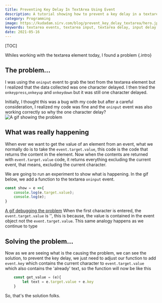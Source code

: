 ```yaml
---
title: Preventing Key Delay In TextArea Using Event
description: A tutorial showing how to prevent a key delay in a textarea element when using event to listen for change
category: Programming
image: https://kudadam.sirv.com/blog/prevent_key_delay_textarea/hero.jpg
keywords: textarea events, textarea input, textarea delay, input delay html
date: 2021-05-16
---
```


[TOC]

Whiles working with the textarea element today, I found a problem {.intro}


## The problem...

I was using the `oninput` event to grab the text from the textarea element but I realized that the data collected was one character delayed. I then tried the `onkeypress`,`onkeyup` and `onkeydown` but it was still one character delayed.

Initially, I thought this was a bug with my code but after a careful consideration, I realized my code was fine and the `oninput` event was also working correctly so why the one character delay?
![A gif showing the problem](https://kudadam.sirv.com/blog/prevent_key_delay_textarea/keydelay.gif)

## What was really happening

When ever we want to get the value of an element from an event, what we normally do is to take the `event.target.value`, this code is the code that returns the content in the element. Now when the contents are returned with `event.target.value` code, it returns everything excluding the current event, that means, excluding the current character.

We are going to run an experiment to show what is happening. In the gif below, we add a function to the textarea `oninput` event.

```js
const show = e =>{
	console.log(e.target.value);
	console.log(e);
}
```
[A gif debugging the problem](https://kudadam.sirv.com/blog/prevent_key_delay_textarea/debugging.gif)
When the first character is entered, the `event.target.value` is '', this is because, the value is contained in the event object not the `event.target.value`.
This same analogy happens as we continue to type

## Solving the problem...

Now as we are seeing what is the causing the problem, we can see the solution, 
to prevent the key delay, we just need to adjust our function to add `event.key` which contains the current character to `event.target.value` which also contains the 'already' text, so the function will now be like this
```js
	const get_value = (e){
		let text = e.target.value + e.key
	}
```
So, that's the solution folks.
